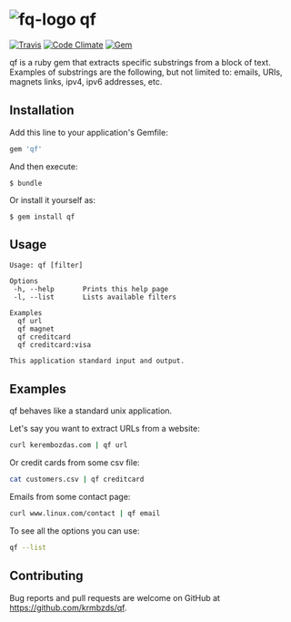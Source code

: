 # ![fq-logo][logo] qf

[![Travis](https://img.shields.io/travis/krmbzds/qf.svg)](https://travis-ci.org/krmbzds/qf)
[![Code Climate](https://img.shields.io/codeclimate/github/krmbzds/qf.svg)](https://codeclimate.com/github/krmbzds/qf)
[![Gem](https://img.shields.io/gem/dv/qf/stable.svg)](https://rubygems.org/gems/qf)

qf is a ruby gem that extracts specific substrings from a block of text. Examples of substrings are the following, but not limited to: emails, URIs, magnets links, ipv4, ipv6 addresses, etc.

## Installation

Add this line to your application's Gemfile:

```ruby
gem 'qf'
```

And then execute:

    $ bundle

Or install it yourself as:

    $ gem install qf

## Usage

```
Usage: qf [filter]

Options
 -h, --help       Prints this help page
 -l, --list       Lists available filters

Examples
  qf url
  qf magnet
  qf creditcard
  qf creditcard:visa

This application standard input and output.
```

## Examples

qf behaves like a standard unix application.

Let's say you want to extract URLs from a website:

```sh
curl kerembozdas.com | qf url
```

Or credit cards from some csv file:

```sh
cat customers.csv | qf creditcard
```

Emails from some contact page:

```sh
curl www.linux.com/contact | qf email
```

To see all the options you can use:

```sh
qf --list
```

## Contributing

Bug reports and pull requests are welcome on GitHub at https://github.com/krmbzds/qf.

[logo]: http://i.imgur.com/PQxBoRI.png
